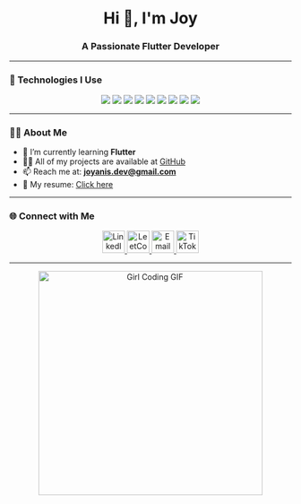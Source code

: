 <h1 align="center">Hi 👋, I'm Joy</h1>
<h3 align="center">A Passionate Flutter Developer</h3>

---

### 🚀 Technologies I Use

<p align="center">
  <img src="https://img.shields.io/badge/Flutter-02569B?style=for-the-badge&logo=flutter&logoColor=white"/>
  <img src="https://img.shields.io/badge/Dart-0175C2?style=for-the-badge&logo=dart&logoColor=white"/>
  <img src="https://img.shields.io/badge/Firebase-FFCA28?style=for-the-badge&logo=firebase&logoColor=black"/>
  <img src="https://img.shields.io/badge/Git-F05032?style=for-the-badge&logo=git&logoColor=white"/>
  <img src="https://img.shields.io/badge/Linux-FCC624?style=for-the-badge&logo=linux&logoColor=black"/>
  <img src="https://img.shields.io/badge/Android-3DDC84?style=for-the-badge&logo=android&logoColor=white"/>
  <img src="https://img.shields.io/badge/C++-00599C?style=for-the-badge&logo=c%2B%2B&logoColor=white"/>
  <img src="https://img.shields.io/badge/Python-3776AB?style=for-the-badge&logo=python&logoColor=white"/>
  <img src="https://img.shields.io/badge/Arduino-00979D?style=for-the-badge&logo=arduino&logoColor=white"/>
</p>

---

### 👩‍💻 About Me

- 🌱 I’m currently learning **Flutter**
- 👨‍💻 All of my projects are available at [GitHub](https://github.com/joyanis-dev)
- 📫 Reach me at: **joyanis.dev@gmail.com**
- 📄 My resume: [Click here](https://drive.google.com/file/d/1vOIkCWIuZMDo7kfmRGjWqhh3OGWVhoPV/view?usp=drive_link)


---

### 🌐 Connect with Me

<p align="center">
  <a href="https://linkedin.com/in/joy-anis-dev" target="blank">
    <img src="https://img.icons8.com/color/48/linkedin.png" alt="LinkedIn" width="40"/>
  </a>
  <a href="https://leetcode.com/joyanis00" target="blank">
    <img src="https://img.icons8.com/external-tal-revivo-color-tal-revivo/48/external-level-up-your-coding-skills-and-quickly-land-a-job-logo-color-tal-revivo.png" alt="LeetCode" width="40"/>
  </a>
  <a href="mailto:joyanis.dev@gmail.com" target="blank">
    <img src="https://img.icons8.com/color/48/gmail-new.png" alt="Email" width="40"/>
  </a>
  <a href="https://tiktok.com/@dev.joy2" target="blank">
    <img src="https://img.icons8.com/color/48/tiktok--v1.png" alt="TikTok" width="40"/>
  </a>
</p>

---

<p align="center">
  <img src="https://media.giphy.com/media/LMcB8XospGZO8UQq87/giphy.gif" width="400" alt="Girl Coding GIF"/>
</p>
